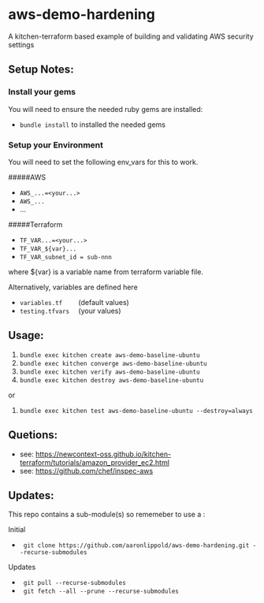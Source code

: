 # aws-demo-hardening
A kitchen-terraform based example of building and validating AWS security settings

## Setup Notes:

### Install your gems

You will need to ensure the needed ruby gems are installed:

- `bundle install` to installed the needed gems

### Setup your Environment

You will need to set the following env_vars for this to work.

#####AWS
- `AWS_...=<your...>`  
- `AWS_... `
- ...

#####Terraform
- `TF_VAR...=<your...>`  
- `TF_VAR_${var}... `
- `TF_VAR_subnet_id = sub-nnn`

where ${var} is a variable name from terraform variable file.

Alternatively, variables are defined here
- `variables.tf    `    (default values)
- `testing.tfvars  `  (your values)

## Usage:

1. `bundle exec kitchen create aws-demo-baseline-ubuntu`
2. `bundle exec kitchen converge aws-demo-baseline-ubuntu`
3. `bundle exec kitchen verify aws-demo-baseline-ubuntu`
4. `bundle exec kitchen destroy aws-demo-baseline-ubuntu`

or

1. `bundle exec kitchen test aws-demo-baseline-ubuntu --destroy=always`

## Quetions:

- see: https://newcontext-oss.github.io/kitchen-terraform/tutorials/amazon_provider_ec2.html
- see: https://github.com/chef/inspec-aws

## Updates:

This repo contains a sub-module(s) so rememeber to use a :

Initial
- ` git clone https://github.com/aaronlippold/aws-demo-hardening.git --recurse-submodules`


Updates
- ` git pull --recurse-submodules`
- ` git fetch --all --prune --recurse-submodules`
